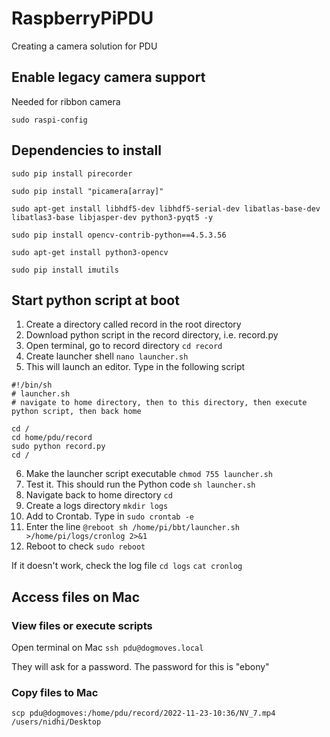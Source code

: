 # RaspberryPiPDU
Creating a camera solution for PDU

## Enable legacy camera support

Needed for ribbon camera

```sudo raspi-config```

## Dependencies to install

```sudo pip install pirecorder```

```sudo pip install "picamera[array]"```

```sudo apt-get install libhdf5-dev libhdf5-serial-dev libatlas-base-dev libatlas3-base libjasper-dev python3-pyqt5 -y```

```sudo pip install opencv-contrib-python==4.5.3.56```

```sudo apt-get install python3-opencv```

```sudo pip install imutils```

## Start python script at boot

1. Create a directory called record in the root directory
2. Download python script in the record directory, i.e. record.py
3. Open terminal, go to record directory
```cd record```
4. Create launcher shell
```nano launcher.sh```
5. This will launch an editor. Type in the following script

```
#!/bin/sh
# launcher.sh
# navigate to home directory, then to this directory, then execute python script, then back home

cd /
cd home/pdu/record
sudo python record.py
cd /
```

6. Make the launcher script executable
```chmod 755 launcher.sh```
7. Test it. This should run the Python code
```sh launcher.sh```
8. Navigate back to home directory 
```cd```
9. Create a logs directory
```mkdir logs```
10. Add to Crontab. Type in
```sudo crontab -e```
11. Enter the line
```@reboot sh /home/pi/bbt/launcher.sh >/home/pi/logs/cronlog 2>&1```
12. Reboot to check
```sudo reboot```

If it doesn't work, check the log file
```cd logs```
```cat cronlog```


## Access files on Mac

### View files or execute scripts

Open terminal on Mac
```ssh pdu@dogmoves.local```

They will ask for a password. The password for this is "ebony"

### Copy files to Mac

```scp pdu@dogmoves:/home/pdu/record/2022-11-23-10:36/NV_7.mp4 /users/nidhi/Desktop```

